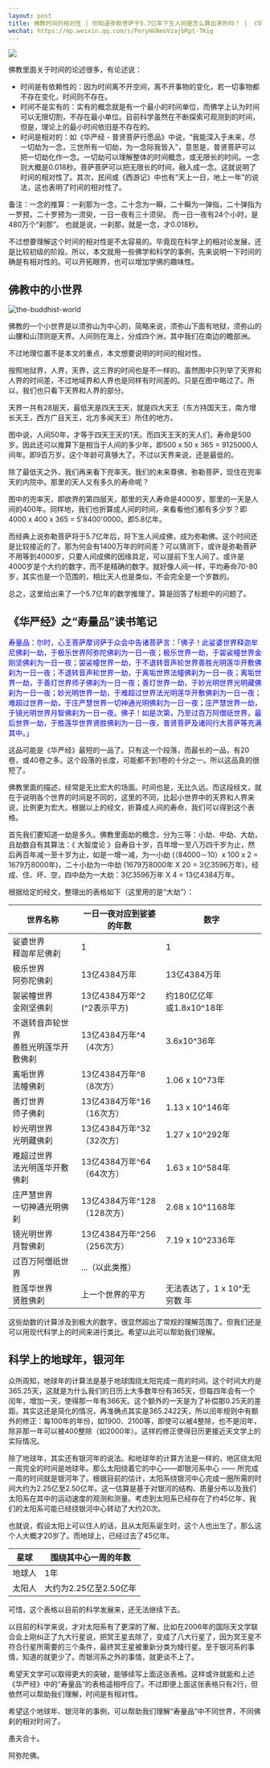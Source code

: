 ```yaml
---
layout: post
title: 佛教时间的相对性 | 你知道弥勒菩萨于5.7亿年下生人间是怎么算出来的吗？ | 《华严经》之“寿量品”读书笔记
wechat: https://mp.weixin.qq.com/s/PeryHGNeoVzajbRpt-TKig
---
```


![](../images/2023-10-20-22-55-13.png)

佛教里面关于时间的论述很多，有论述说：
* 时间是有依赖性的：因为时间离不开空间，离不开事物的变化，若一切事物都不存在变化，时间则不存在。
* 时间不是实有的：实有的概念就是有一个最小的时间单位，而佛学上认为时间可以无限切割，不存在最小单位。目前科学虽然在不断探索可观测到的时间，但是，理论上的最小时间依旧是不存在的。
* 时间是相对的：如《华严经 - 普贤菩萨行愿品》中说，“我能深入于未来，尽一切劫为一念，三世所有一切劫，为一念际我皆入”，意思是，普贤菩萨可以把一切劫化作一念。一切劫可以理解整体的时间概念，或无限长的时间。一念则大概是0.018秒。菩萨菩萨可以把无限长的时间，融入成一念。这就说明了时间的相对性了。其次，民间或《西游记》中也有“天上一日，地上一年”的说法，这也表明了时间的相对性了。

备注：一念的推算：一刹那为一念，二十念为一瞬，二十瞬为一弹指，二十弹指为一罗预，二十罗预为一须臾，一日一夜有三十须臾。 而一日一夜有24个小时，是480万个“刹那”。 也就是说，一刹那，就是一念，才0.018秒。

不过想要理解这个时间的相对性是不太容易的。毕竟现在科学上的相对论发展，还是比较初级的阶段。所以，本文就用一些佛学和科学的事例，先来说明一下时间的确是有相对性的。可以开拓眼界，也可以增加学佛的趣味性。

## 佛教中的小世界

![the-buddhist-world](../images/2023-10-20-20-04-24.png)

佛教的一个小世界是以须弥山为中心的，简略来说，须弥山下面有地狱，须弥山的山腰和山顶则是天界。人间则在海上，分成四个洲，其中我们在南边的瞻部洲。

不过地理位置不是本文的重点，本文想要说明的时间的相对性。

按照地狱界，人界，天界，这三界的时间也是不一样的。虽然图中只列举了天界和人界的时间差，不过地域界和人界也是同样有时间差的。只是在图中略过了。所以，我们也只看下天界和人界的部分。

天界一共有28层天，最低天是四天王天，就是四大天王（东方持国天王，南方增长天王，西方广目天王，北方多闻天王）所住的地方。

图中说，人间50年，才等于四天王天的1天。而四天王天的天人们，寿命是500岁。因此还可以推算下是相当于人间的多少年，即500 x 50 x 365 = 9125000人间年。即9百万岁。这个年龄可真够大了。不过以天界来说，还是最低的。

除了最低天之外，我们再来看下兜率天。我们的未来尊佛，弥勒菩萨，现住在兜率天的内院中。那里的天人又有多久的寿命呢？

图中的兜率天，即欲界的第四层天，那里的天人寿命是4000岁，那里的一天是人间的400年。同样地，我们也折算成人间的时间，来看看他们都有多少岁？即4000 x 400 x 365 = 5'8400'0000。即5.8亿年。

而经典上说弥勒菩萨将于5.7亿年后，将下生人间成佛，成为弥勒佛。这个时间还是比较接近的了。那为何会有1400万年的时间差？可以猜测下，或许是弥勒菩萨不用等到4000岁，只要人间成佛的因缘具足，可以提前下生人间了。或许是4000岁是个大约的数字，而不是精确的数字。就好像人间一样，平均寿命70-80岁，其实也是一个范围的，相比天人也是类似，不会完全是一个岁数的。

总之，这里给出来了一个5.7亿年的数学推理了。算是回答了标题中的问题了。

## 《华严经》之“寿量品”读书笔记

<span style="color:blue">寿量品：尔时，心王菩萨摩诃萨于众会中告诸菩萨言：「佛子！此娑婆世界释迦牟尼佛刹一劫，于极乐世界阿弥陀佛刹为一日一夜；极乐世界一劫，于袈裟幢世界金刚坚佛刹为一日一夜；袈裟幢世界一劫，于不退转音声轮世界善胜光明莲华开敷佛刹为一日一夜；不退转音声轮世界一劫，于离垢世界法幢佛刹为一日一夜；离垢世界一劫，于善灯世界师子佛刹为一日一夜；善灯世界一劫，于妙光明世界光明藏佛刹为一日一夜；妙光明世界一劫，于难超过世界法光明莲华开敷佛刹为一日一夜；难超过世界一劫，于庄严慧世界一切神通光明佛刹为一日一夜；庄严慧世界一劫，于镜光明世界月智佛刹为一日一夜。佛子！如是次第，乃至过百万阿僧祇世界，最后世界一劫，于胜莲华世界贤胜佛刹为一日一夜，普贤菩萨及诸同行大菩萨等充满其中。」

这品可能是《华严经》最短的一品了。只有这一个段落，而最长的一品，有20卷，或40卷之多。这个段落的长度，可能都不到1卷的十分之一。所以这品真的很短了。

佛教里面的描述，经常是无比宏大的场面。时间也是，无比久远。而这段经文，就在于说明各个世界的时间是不同的，这里的不同，比起小世界中的天界和人界来说，比例更为宏大。根据以上的经文，折算成人间的寿命，我们可以得到这个表格。

首先我们要知道一劫是多久。佛教里面劫的概念，分为三等：小劫、中劫、大劫，且劫数自有其算法：《 大智度论 》自寿自十岁，百年增一至八万四千岁为止，然后再百年减一至十岁为止，如是一增一减，为一小劫 (（84000－10）x 100 x 2 = 1679万8000年)，二十小劫为一中劫 (1679万8000年 X 20 = 3亿3596万年)，经成、住、坏、空，四中劫为一大劫：3亿3596万年 X 4 = 13亿4384万年。

根据给定的经文，整理出的表格如下（这里用的是“大劫”）：

| 世界名称                          | 一日一夜对应到娑婆的年数   | 数字 |
|--------------------------------|-------------------|-------|
| 娑婆世界<br>释迦牟尼佛刹           | 1                | 1 |
| 极乐世界<br>阿弥陀佛刹                | 13亿4384万年        | 13亿4384万年 |
| 袈裟幢世界<br>金刚坚佛刹             | 13亿4384万年^2 <br> (^2表示平方) | 约180亿亿年<br>或1.8x10^18年  |
| 不退转音声轮世界<br>善胜光明莲华开敷佛刹 | 13亿4384万年^4 <br>（4次方）  | 3.6x10^36年  | 
| 离垢世界<br>法幢佛刹                 | 13亿4384万年^8 <br>（8次方）   | 1.06 x 10^73年  |
| 善灯世界<br>师子佛刹                 | 13亿4384万年^16 <br>（16次方） | 1.13 x 10^146年 |
| 妙光明世界<br>光明藏佛刹             | 13亿4384万年^32 <br>（32次方）  | 1.27 x 10^292年
| 难超过世界<br>法光明莲华开敷佛刹       | 13亿4384万年^64 <br>（64次方）  |  1.63 x 10^584年            |
| 庄严慧世界<br>一切神通光明佛刹         | 13亿4384万年^128 <br> （128次方）  | 2.68 x 10^1168年            |
| 镜光明世界<br>月智佛刹               | 13亿4384万年^256 <br> （256次方）| 7.19 x 10^2336年                |
| 过百万阿僧祇世界               | ...（以此类推）  | |
| 胜莲华世界<br>贤胜佛刹   | 上一个世界的平方 | 无法表达了，1 x 10^无穷数 年 |  

这些劫数的计算涉及到极大的数字，很显然超出了常规的理解范围了。但我们还是可以用现代科学上的时间来进行类比。希望以此可以帮助我们理解。

## 科学上的地球年，银河年

众所周知，地球年的计算法是基于地球围绕太阳完成一周的时间。这个时间大约是365.25天，这就是为什么我们的日历上大多数年份有365天，但每四年会有一个闰年，增加一天，使得那一年有366天。这个额外的一天是为了补偿那0.25天的差距。其实这还是简化的情况，再准确点其实是365.2422天，所以闰年规则中有额外的修正：每100年的年份，如1900、2100等，即使可以被4整除，也不是闰年，除非那一年可以被400整除（如2000年）。这样的修正使得日历更接近天文学上的实际情况。

除了地球年，其实还有银河年的说法。和地球年的计算方法是一样的，地区绕太阳一周完全的时间是地球年。那么太阳绕着它的中心——即银河系中心 —— 所完成一周的时间就是银河年了。根据目前的估计，太阳系绕银河中心完成一圈所需的时间大约为2.25亿至2.50亿年。这一估算是基于对银河的结构、质量分布以及我们太阳系在其中的运动速度的观测和测量。考虑到太阳系已经存在了约45亿年，我们的太阳系可能已经绕银河中心转动了大约20次。

也就说，假设太阳上可以住人的话，且从太阳系诞生时，这个人也出生了，那么这个人大概才20岁了。而地球上，已经过去了45亿年。

| 星球    | 围绕其中心一周的年数   | 
|----------|------------|
| 地球人   | 1年                 | 
| 太阳人  |  大约为2.25亿至2.50亿年 | 

可惜，这个表格以目前的科学发展来，还无法继续下去。

以目前的科学来说，才对太阳系有了更深的了解，比如在2006年的国际天文学联合会上刚纠正了九大行星说，把冥王星去除了，变成了八大行星了，因为冥王星不符合行星所需要的三个条件，最终冥王星被重新分类为矮行星。至于银河系的事情，知道的就更少了。而银河系之外的事情，就更谈不上了。

希望天文学可以取得更大的突破，能够续写上面这张表格。这样或许就能和上述《华严经》中的“寿量品”的表格遥相呼应了。不过即便上面这张表格只有2行，但依然可以帮助我们理解，时间是有相对性。

希望这个地球年、银河年的事例，可以帮助我们理解“寿量品”中不同世界，不同佛刹的相对时间了。

愚夫合十。

阿弥陀佛。

